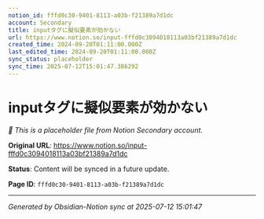 ```yaml
---
notion_id: fffd0c30-9401-8113-a03b-f21389a7d1dc
account: Secondary
title: inputタグに擬似要素が効かない
url: https://www.notion.so/input-fffd0c3094018113a03bf21389a7d1dc
created_time: 2024-09-20T01:11:00.000Z
last_edited_time: 2024-09-20T01:11:00.000Z
sync_status: placeholder
sync_time: 2025-07-12T15:01:47.386292
---
```


# inputタグに擬似要素が効かない

*🔄 This is a placeholder file from Notion Secondary account.*

**Original URL**: https://www.notion.so/input-fffd0c3094018113a03bf21389a7d1dc

**Status**: Content will be synced in a future update.

**Page ID**: `fffd0c30-9401-8113-a03b-f21389a7d1dc`

---

*Generated by Obsidian-Notion sync at 2025-07-12 15:01:47*
